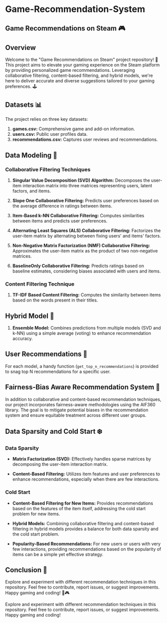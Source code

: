 # Game-Recommendation-System

## Game Recommendations on Steam 🎮

## Overview

Welcome to the "Game Recommendations on Steam" project repository! 🚀 This project aims to elevate your gaming experience on the Steam platform by providing personalized game recommendations. Leveraging collaborative filtering, content-based filtering, and hybrid models, we're here to deliver accurate and diverse suggestions tailored to your gaming preferences. 🕹️

## Datasets 📊

The project relies on three key datasets:

1. **games.csv:** Comprehensive game and add-on information.
2. **users.csv:** Public user profiles data.
3. **recommendations.csv:** Captures user reviews and recommendations.

## Data Modeling 🤖

### Collaborative Filtering Techniques

1. **Singular Value Decomposition (SVD) Algorithm:** Decomposes the user-item interaction matrix into three matrices representing users, latent factors, and items.

2. **Slope One Collaborative Filtering:** Predicts user preferences based on the average difference in ratings between items.

3. **Item-Based k-NN Collaborative Filtering:** Computes similarities between items and predicts user preferences.

4. **Alternating Least Squares (ALS) Collaborative Filtering:** Factorizes the user-item matrix by alternating between fixing users' and items' factors.

5. **Non-Negative Matrix Factorization (NMF) Collaborative Filtering:** Approximates the user-item matrix as the product of two non-negative matrices.

6. **BaselineOnly Collaborative Filtering:** Predicts ratings based on baseline estimates, considering biases associated with users and items.

### Content Filtering Technique

1. **TF-IDF Based Content Filtering:** Computes the similarity between items based on the words present in their titles.

## Hybrid Model 🔄

1. **Ensemble Model:** Combines predictions from multiple models (SVD and k-NN) using a simple average (voting) to enhance recommendation accuracy.

## User Recommendations 🌟

For each model, a handy function (`get_top_n_recommendations`) is provided to snag top N recommendations for a specific user.

## Fairness-Bias Aware Recommendation System 🤝

In addition to collaborative and content-based recommendation techniques, our project incorporates fairness-aware methodologies using the AIF360 library. The goal is to mitigate potential biases in the recommendation system and ensure equitable treatment across different user groups.

## Data Sparsity and Cold Start ❄️

### Data Sparsity

- **Matrix Factorization (SVD):** Effectively handles sparse matrices by decomposing the user-item interaction matrix.

- **Content-Based Filtering:** Utilizes item features and user preferences to enhance recommendations, especially when there are few interactions.

### Cold Start

- **Content-Based Filtering for New Items:** Provides recommendations based on the features of the item itself, addressing the cold start problem for new items.

- **Hybrid Models:** Combining collaborative filtering and content-based filtering in hybrid models provides a balance for both data sparsity and the cold start problem.

- **Popularity-Based Recommendations:** For new users or users with very few interactions, providing recommendations based on the popularity of items can be a simple yet effective strategy.

## Conclusion 🎉

Explore and experiment with different recommendation techniques in this repository. Feel free to contribute, report issues, or suggest improvements. Happy gaming and coding! 🚀🎮


Explore and experiment with different recommendation techniques in this repository. Feel free to contribute, report issues, or suggest improvements. Happy gaming and coding!
